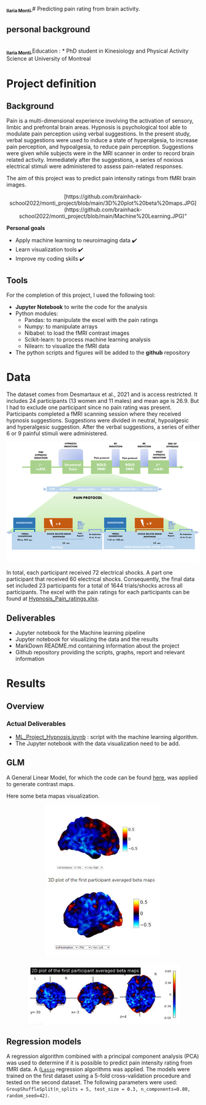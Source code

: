 <a href="https://github.com/ilariam9">
	<img src0="https://avatars.githubusercontent.com/u/95041197?s=400&u=97f6a4ba30c2c19673cad9d04e88e65242417cbf&v=4" "width="100px;" alt=""/>
	<br /><sub><b>Ilaria Monti</b></sub>
</a>
# Predicting pain rating from brain activity.

## personal background
<a href="https://github.com/ilariam9">
   <br /><sub><b>Ilaria Monti</b></sub>
</a>
Education :
  * PhD student in Kinesiology and Physical Activity Science at University of Montreal

# Project definition

## Background

Pain is a multi-dimensional experience involving the activation of sensory, limbic and prefrontal brain areas. Hypnosis is psychological tool able to modulate pain perception using verbal suggestions. In the present study, verbal suggestions were used to induce a state of hyperalgesia, to increase pain perception, and hypoalgesia, to reduce pain perception. Suggestions were given while subjects were in the MRI scanner in order to record brain related activity. Immediately after the suggestions, a series of noxious electrical stimuli were administered to assess pain-related responses.


The aim of this project was to predict pain intensity ratings from fMRI brain images.
<p align="center">
[https://github.com/brainhack-school2022/monti_project/blob/main/3D%20plot%20beta%20maps.JPG](https://github.com/brainhack-school2022/monti_project/blob/main/Machine%20Learning.JPG)"
</p>				     


**Personal goals**
* Apply machine learning to neuroimaging data :heavy_check_mark:
* Learn visualization tools :heavy_check_mark:
* Improve my coding skills :heavy_check_mark:

## Tools

For the completion of this project, I used the following tool: 
* **Jupyter Notebook** to write the code for the analysis
* Python modules: 
   * Pandas: to manipulate the excel with the pain ratings
   * Numpy: to manipulate arrays
   * Nibabel: to load the fMRI contrast images 
   * Scikit-learn: to process machine learning analysis
   * Nilearn: to visualize the fMRI data
* The python scripts and figures will be added to the **github** repository

# Data

The dataset comes from Desmartaux et al., 2021 and is access restricted. It includes 24 participants (13 women and 11 males) and mean age is 26.9. But I had to exclude one participant since no pain rating was present. Participants
completed a fMRI scanning session where they received hypnosis suggestions. Suggestions were divided in neutral, hypoalgesic and hyperalgesic suggestion.
After the verbal suggestions, a series of either 6 or 9 painful stimuli were administered.


![protocole_desmartaux2021](protocole_desmartaux2021.png)	
				     
In total, each participant received 72 electrical shocks. A part one participant that received 60 electrical shocks. 
Consequently, the final data set included 23 participants for a total of 1644 trials/shocks across all participants.
The excel with the pain ratings for each participants can be found at [Hypnosis_Pain_ratings.xlsx](https://github.com/brainhack-school2022/monti_project/blob/main/Hypnosis_Pain_ratings.xlsx). 

## Deliverables

* Jupyter notebook for the Machine learning pipeline
* Jupyter notebook for visualizing the data and the results
* MarkDown README.md containing information about the project
* Github repository providing the scripts, graphs, report and relevant information


# Results
## Overview

### Actual Deliverables
* [ML_Project_Hypnosis.ipynb](https://github.com/brainhack-school2022/monti_project/blob/main/ML_Project_Hypnosis.ipynb) : script with the machine learning algorithm. 
* The Jupyter notebook with the data visualization need to be add.

## GLM
 
A General Linear Model, for which the code can be found [here](https://github.com/dylansutterlin/decoding_pain_experience), was applied to generate contrast maps.

Here some beta mapas visualization.
				     
<p align="center">
<img src="https://github.com/brainhack-school2022/monti_project/blob/main/3D%20plot%20beta%20maps.JPG" alt="1" width="300px"/>
</p>

<p align="center">
<img src="https://github.com/brainhack-school2022/monti_project/blob/main/2D%20plot%20beta%20maps.JPG" alt="2" width="400px"/>
</p>

## Regression models

A regression algorithm combined with a principal component analysis (PCA) was used to determine if it is possible to predict pain intensity rating from fMRI data. A ([`Lasso`](https://scikit-learn.org/stable/modules/generated/sklearn.linear_model.Lasso.html) regression algorithms was applied. The models were trained on the first dataset using a 5-fold cross-validation procedure and tested on the second dataset. The following parameters were used: `GroupShuffleSplit(n_splits = 5, test_size = 0.3, n_components=0.80, random_seed=42)`.

